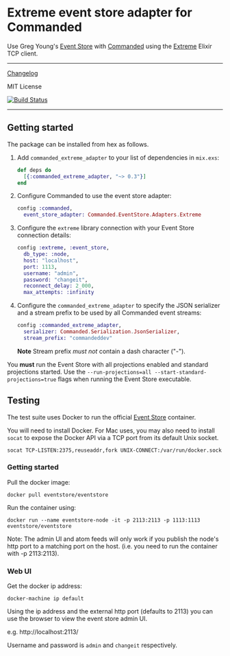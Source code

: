 # Extreme event store adapter for Commanded

Use Greg Young's [Event Store](https://geteventstore.com/) with [Commanded](https://github.com/commanded/commanded) using the [Extreme](https://github.com/exponentially/extreme) Elixir TCP client.

---

[Changelog](CHANGELOG.md)

MIT License

[![Build Status](https://travis-ci.org/commanded/commanded-extreme-adapter.svg?branch=master)](https://travis-ci.org/commanded/commanded-extreme-adapter)

---

## Getting started

The package can be installed from hex as follows.

1. Add `commanded_extreme_adapter` to your list of dependencies in `mix.exs`:

    ```elixir
    def deps do
      [{:commanded_extreme_adapter, "~> 0.3"}]
    end
    ```

2. Configure Commanded to use the event store adapter:

    ```elixir
    config :commanded,
      event_store_adapter: Commanded.EventStore.Adapters.Extreme
    ```

3. Configure the `extreme` library connection with your Event Store connection details:

    ```elixir
    config :extreme, :event_store,
      db_type: :node,
      host: "localhost",
      port: 1113,
      username: "admin",
      password: "changeit",
      reconnect_delay: 2_000,
      max_attempts: :infinity
    ```

4. Configure the `commanded_extreme_adapter` to specify the JSON serializer and a stream prefix to be used by all Commanded event streams:

    ```elixir
    config :commanded_extreme_adapter,
      serializer: Commanded.Serialization.JsonSerializer,
      stream_prefix: "commandeddev"
    ```

    **Note** Stream prefix *must not* contain a dash character ("-").

You **must** run the Event Store with all projections enabled and standard projections started. Use the `--run-projections=all --start-standard-projections=true` flags when running the Event Store executable.

## Testing

The test suite uses Docker to run the official [Event Store](https://store.docker.com/community/images/eventstore/eventstore) container.

You will need to install Docker. For Mac uses, you may also need to install `socat` to expose the Docker API via a TCP port from its default Unix socket.

```
socat TCP-LISTEN:2375,reuseaddr,fork UNIX-CONNECT:/var/run/docker.sock
```

### Getting started

Pull the docker image:

```
docker pull eventstore/eventstore
```

Run the container using:

```
docker run --name eventstore-node -it -p 2113:2113 -p 1113:1113 eventstore/eventstore
```

Note: The admin UI and atom feeds will only work if you publish the node's http port to a matching port on the host. (i.e. you need to run the container with -p 2113:2113).

### Web UI

Get the docker ip address:

```
docker-machine ip default
```

Using the ip address and the external http port (defaults to 2113) you can use the browser to view the event store admin UI.

e.g. http://localhost:2113/

Username and password is `admin` and `changeit` respectively.
